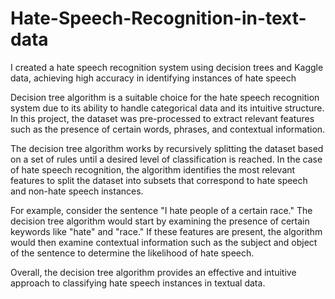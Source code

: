 # Hate-Speech-Recognition-in-text-data
I created a hate speech recognition system using decision trees and Kaggle data, achieving high accuracy in identifying instances of hate speech

Decision tree algorithm is a suitable choice for the hate speech recognition system due to its ability to handle categorical data and its intuitive structure. In this project, the dataset was pre-processed to extract relevant features such as the presence of certain words, phrases, and contextual information.

The decision tree algorithm works by recursively splitting the dataset based on a set of rules until a desired level of classification is reached. In the case of hate speech recognition, the algorithm identifies the most relevant features to split the dataset into subsets that correspond to hate speech and non-hate speech instances.

For example, consider the sentence "I hate people of a certain race." The decision tree algorithm would start by examining the presence of certain keywords like "hate" and "race." If these features are present, the algorithm would then examine contextual information such as the subject and object of the sentence to determine the likelihood of hate speech.

Overall, the decision tree algorithm provides an effective and intuitive approach to classifying hate speech instances in textual data.






